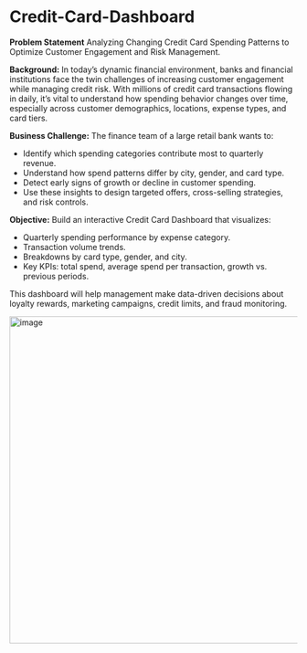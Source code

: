 # Credit-Card-Dashboard

**Problem Statement**
Analyzing Changing Credit Card Spending Patterns to Optimize Customer Engagement and Risk Management.

**Background:**
In today’s dynamic financial environment, banks and financial institutions face the twin challenges of increasing customer engagement while managing credit risk. With millions of credit card transactions flowing in daily, it’s vital to understand how spending behavior changes over time, especially across customer demographics, locations, expense types, and card tiers.

**Business Challenge:**
The finance team of a large retail bank wants to:
- Identify which spending categories contribute most to quarterly revenue.
- Understand how spend patterns differ by city, gender, and card type.
- Detect early signs of growth or decline in customer spending.
- Use these insights to design targeted offers, cross-selling strategies, and risk controls.

**Objective:**
Build an interactive Credit Card Dashboard that visualizes:
- Quarterly spending performance by expense category.
- Transaction volume trends.
- Breakdowns by card type, gender, and city.
- Key KPIs: total spend, average spend per transaction, growth vs. previous periods.

This dashboard will help management make data-driven decisions about loyalty rewards, marketing campaigns, credit limits, and fraud monitoring.

<img width="1032" height="573" alt="image" src="https://github.com/user-attachments/assets/0b701364-ac76-45dc-a981-4c4ffcb0e832" />


